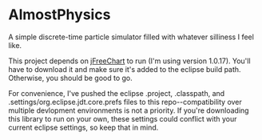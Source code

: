 AlmostPhysics
=============

A simple discrete-time particle simulator filled with whatever silliness I feel like.


This project depends on [jFreeChart](http://www.jfree.org/jfreechart/download.html) to run (I'm using version 1.0.17). You'll have to download it and make sure it's added to the eclipse build path. Otherwise, you should be good to go.

For convenience, I've pushed the eclipse .project, .classpath, and .settings/org.eclipse.jdt.core.prefs files to this repo--compatibility over multiple devlopment environments is not a priority. If you're downloading this library to run on your own, these settings could conflict with your current eclipse settings, so keep that in mind.

